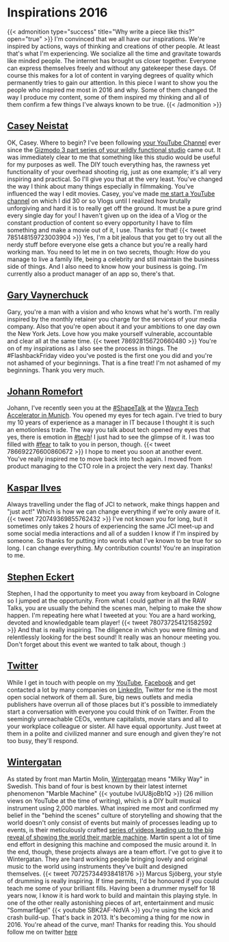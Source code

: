 # Inspirations 2016


{{< admonition type="success" title="Why write a piece like this?" open="true" >}}
I'm convinced that we all have our inspirations. We're inspired by actions, ways of thinking and creations of other people. At least that's what I'm experiencing. We socialize all the time and gravitate towards like minded people. The internet has brought us closer together. Everyone can express themselves freely and without any gatekeeper these days. Of course this makes for a lot of content in varying degrees of quality which permanently tries to gain our attention. In this piece I want to show you the people who inspired me most in 2016 and why. Some of them changed the way I produce my content, some of them inspired my thinking and all of them confirm a few things I've always known to be true.
{{< /admonition >}}

## [Casey Neistat](http://caseyneistat.com/)

OK, Casey. Where to begin? I've been following [your YouTube Channel](https://www.youtube.com/c/caseyneistatofficial) ever since the [Gizmodo 3 part series of your wildly functional studio](https://www.youtube.com/watch?v=vb60rrtTddQ) came out. It was immediately clear to me that something like this studio would be useful for my purposes as well. The DIY touch everything has, the rawness yet functionality of your overhead shooting rig, just as one example; it's all very inspiring and practical. So I'll give you that at the very least. You've changed the way I think about many things especially in filmmaking. You've influenced the way I edit movies. Casey, you've made [me start a YouTube channel](https://www.youtube.com/MarkCheret) on which I did 30 or so Vlogs until I realized how brutally unforgiving and hard it is to really get off the ground. It must be a pure grind every single day for you! I haven't given up on the idea of a Vlog or the constant production of content so every opportunity I have to film something and make a movie out of it, I use. Thanks for that! {{< tweet 785148159723003904 >}} Yes, I'm a bit jealous that you get to try out all the nerdy stuff before everyone else gets a chance but you're a really hard working man. You need to let me in on two secrets, though: How do you manage to live a family life, being a celebrity and still maintain the business side of things. And I also need to know how your business is going. I'm currently also a product manager of an app so, there's that.

## [Gary Vaynerchuck](https://www.garyvaynerchuk.com/)

Gary, you're a man with a vision and who knows what he's worth. I'm really inspired by the monthly retainer you charge for the services of your media company. Also that you're open about it and your ambitions to one day own the New York Jets. Love how you make yourself vulnerable, accountable and clear all at the same time. {{< tweet 786928156720660480 >}} You're on of my inspirations as I also see the process in things. The #FlashbackFriday video you've posted is the first one you did and you're not ashamed of your beginnings. That is a fine treat! I'm not ashamed of my beginnings. Thank you very much.

## [Johann Romefort](http://romefort.net)

Johann, I've recently seen you at the [#ShapeTalk](https://twitter.com/search?q=%23ShapeTalk) at the [Wayra Tech Accelerator in Munich](https://de.wayra.co). You opened my eyes for tech again. I've tried to bury my 10 years of experience as a manager in IT because I thought it is such an emotionless trade. The way you talk about tech opened my eyes that yes, there is emotion in [#tech](https://twitter.com/search?q=%23tech)! I just had to see the glimpse of it. I was too filled with [#fear](https://twitter.com/search?q=%23fear) to talk to you in person, though. {{< tweet 786692276600860672 >}} I hope to meet you soon at another event. You've really inspired me to move back into tech again. I moved from product managing to the CTO role in a project the very next day. Thanks!

## [Kaspar Ilves](https://www.facebook.com/wisewildcat)

Always travelling under the flag of JCI to network, make things happen and "just act!" Which is how we can change everything if we're only aware of it. {{< tweet 720749369855762432 >}} I've not known you for long, but it sometimes only takes 2 hours of experiencing the same JCI meet-up and some social media interactions and all of a sudden I know if I'm inspired by someone. So thanks for putting into words what I've known to be true for so long. I can change everything. My contribution counts! You're an inspiration to me.

## [Stephen Eckert](https://twitter.com/s_eckert)

Stephen, I had the opportunity to meet you away from keyboard in Cologne so I jumped at the opportunity. From what I could gather in all the RAW Talks, you are usually the behind the scenes man, helping to make the show happen. I'm repeating here what I tweeted at you: You are a hard working, devoted and knowledgable team player! {{< tweet 780737254121582592 >}} And that is really inspiring. The diligence in which you were filming and relentlessly looking for the best sound! It really was an honour meeting you. Don't forget about this event we wanted to talk about, though :)

## [Twitter](https://www.twitter.com)

While I get in touch with people on my [YouTube](https://www.youtube.com/MarkCheret), [Facebook](https://www.facebook.com/mark.cheret) and get contacted a lot by many companies on [LinkedIn](https://www.linkedin.com/in/markcheret/), Twitter for me is the most open social network of them all. Sure, big news outlets and media publishers have overrun all of those places but it's possible to immediately start a conversation with everyone you could think of on Twitter. From the seemingly unreachable CEOs, venture capitalists, movie stars and all to your workplace colleague or sister. All have equal opportunity. Just tweet at them in a polite and civilized manner and sure enough and given they're not too busy, they'll respond.

## [Wintergatan](https://www.wintergatan.net/)

As stated by front man Martin Molin, [Wintergatan](https://www.wintergatan.net/) means "Milky Way" in Swedish. This band of four is best known by their latest internet phenomenon "Marble Machine"
{{< youtube IvUU8joBb1Q >}}
(26 million views on YouTube at the time of writing), which is a DIY built musical instrument using 2,000 marbles. What inspired me most and confirmed my belief in the "behind the scenes" culture of storytelling and showing that the world doesn't only consist of events but mainly of processes leading up to events, is their meticulously crafted [series of videos leading up to the big reveal of showing the world their marble machine](https://www.youtube.com/playlist?list=PLLLYkE3G1HEA_68q46Xk1MvK-zGqjLBmA). Martin spent a lot of time end effort in designing this machine and composed the music around it. In the end, though, these projects always are a team effort. I've got to give it to Wintergatan. They are hard working people bringing lovely and original music to the world using instruments they've built and designed themselves. {{< tweet 707257344938418176 >}} Marcus Sjöberg, your style of drumming is really inspiring. If time permits, I'd be honoured if you could teach me some of your brilliant fills. Having been a drummer myself for 18 years now, I know it is hard work to build and maintain this playing style. In one of the other really astonishing pieces of art, entertainment and music "Sommarfågel"
{{< youtube SBK2AF-NdVA >}} you're using the kick and crash build-up. That's back in 2013. It's becoming a thing for me now in 2016. You're ahead of the curve, man! Thanks for reading this. You should follow me on twitter [here](https://www.twitter.com/markcheret)

